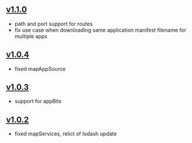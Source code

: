 ## [v1.1.0](https://github.com/push2cloud/compiler/compare/v1.0.4...v1.1.0)
- path and port support for routes
- fix use case when downloading same application manifest filename for multiple apps
## [v1.0.4](https://github.com/push2cloud/compiler/compare/v1.0.3...v1.0.4)
- fixed mapAppSource
## [v1.0.3](https://github.com/push2cloud/compiler/compare/v1.0.2...v1.0.3)
- support for appBits
## [v1.0.2](https://github.com/push2cloud/compiler/compare/v1.0.1...v1.0.2)
- fixed mapServices, relict of lodash update
